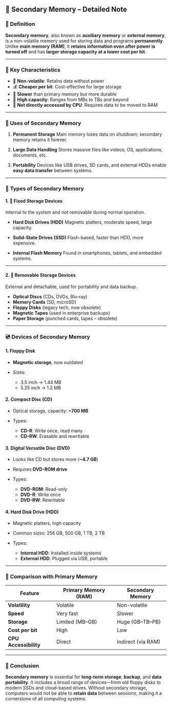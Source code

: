 
## 💾 **Secondary Memory – Detailed Note**

### 🧠 **Definition**

**Secondary memory**, also known as **auxiliary memory** or **external memory**, is a non-volatile memory used for storing data and programs **permanently**. Unlike **main memory (RAM)**, it **retains information even after power is turned off** and has **larger storage capacity at a lower cost per bit**.

---

### 📌 **Key Characteristics**

* 🔄 **Non-volatile**: Retains data without power
* 💰 **Cheaper per bit**: Cost-effective for large storage
* 🐢 **Slower** than primary memory but more durable
* 💾 **High capacity**: Ranges from MBs to TBs and beyond
* 🚫 **Not directly accessed by CPU**: Requires data to be moved to RAM

---

### 🎯 **Uses of Secondary Memory**

1. **Permanent Storage**
   Main memory loses data on shutdown; secondary memory retains it forever.

2. **Large Data Handling**
   Stores massive files like videos, OS, applications, documents, etc.

3. **Portability**
   Devices like USB drives, SD cards, and external HDDs enable **easy data transfer** between systems.

---

### 🧱 **Types of Secondary Memory**

#### 1. 🔗 **Fixed Storage Devices**

Internal to the system and not removable during normal operation.

* **Hard Disk Drives (HDD)**
  Magnetic platters, moderate speed, large capacity.

* **Solid-State Drives (SSD)**
  Flash-based, faster than HDD, more expensive.

* **Internal Flash Memory**
  Found in smartphones, tablets, and embedded systems.

---

#### 2. 🧲 **Removable Storage Devices**

External and detachable, used for portability and data backup.

* **Optical Discs** (CDs, DVDs, Blu-ray)
* **Memory Cards** (SD, microSD)
* **Floppy Disks** (legacy tech, now obsolete)
* **Magnetic Tapes** (used in enterprise backups)
* **Paper Storage** (punched cards, tapes – obsolete)

---

### 💿 **Devices of Secondary Memory**

#### 1. **Floppy Disk**

* **Magnetic storage**, now outdated
* Sizes:

  * 3.5 inch → 1.44 MB
  * 5.25 inch → 1.2 MB

#### 2. **Compact Disc (CD)**

* Optical storage, capacity: **\~700 MB**
* Types:

  * **CD-R**: Write once, read many
  * **CD-RW**: Erasable and rewritable

#### 3. **Digital Versatile Disc (DVD)**

* Looks like CD but stores more (**\~4.7 GB**)
* Requires **DVD-ROM drive**
* Types:

  * **DVD-ROM**: Read-only
  * **DVD-R**: Write once
  * **DVD-RW**: Rewritable

#### 4. **Hard Disk Drive (HDD)**

* Magnetic platters, high capacity
* Common sizes: 256 GB, 500 GB, 1 TB, 2 TB
* Types:

  * **Internal HDD**: Installed inside systems
  * **External HDD**: Plugged via USB, portable

---

### 🔁 **Comparison with Primary Memory**

| Feature               | Primary Memory (RAM) | Secondary Memory   |
| --------------------- | -------------------- | ------------------ |
| **Volatility**        | Volatile             | Non-volatile       |
| **Speed**             | Very fast            | Slower             |
| **Storage**           | Limited (MB–GB)      | Huge (GB–TB–PB)    |
| **Cost per bit**      | High                 | Low                |
| **CPU Accessibility** | Direct               | Indirect (via RAM) |

---

### 🧵 **Conclusion**

**Secondary memory** is essential for **long-term storage**, **backup**, and **data portability**. It includes a broad range of devices—from old floppy disks to modern SSDs and cloud-based drives. Without secondary storage, computers would not be able to **retain data** between sessions, making it a cornerstone of all computing systems.

